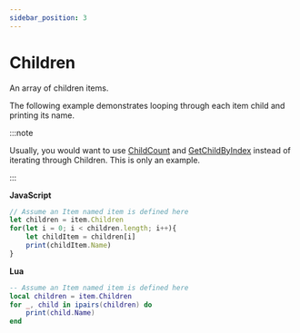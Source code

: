 ```yaml
---
sidebar_position: 3
---
```


# Children

An array of children items.

The following example demonstrates looping through each item child and printing its name.

:::note

Usually, you would want to use [ChildCount](./childcount) and [GetChildByIndex](./getchildbyindex) instead of iterating through Children. This is only an example.

:::

**JavaScript**
```js
// Assume an Item named item is defined here
let children = item.Children
for(let i = 0; i < children.length; i++){
    let childItem = children[i]
    print(childItem.Name)
}
```

**Lua**
```lua
-- Assume an Item named item is defined here
local children = item.Children
for _, child in ipairs(children) do
    print(child.Name)
end
```